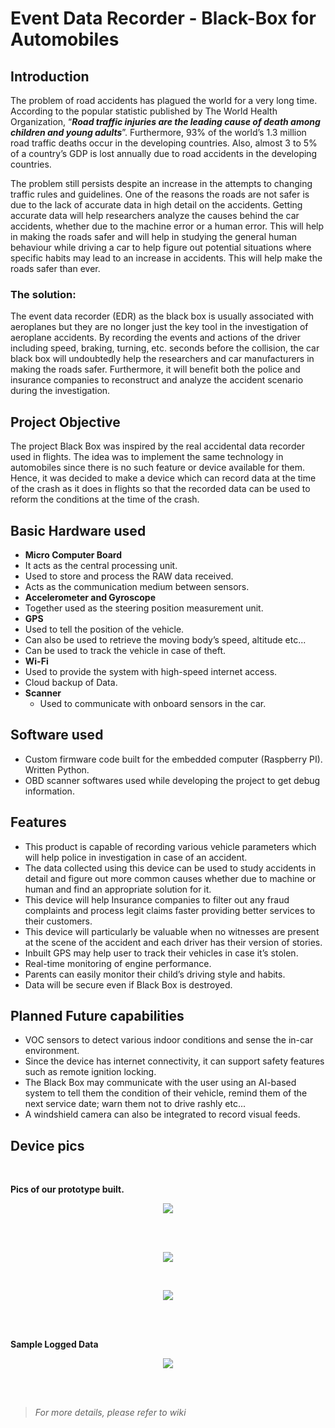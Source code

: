 # Event Data Recorder - Black-Box for Automobiles

## Introduction

The problem of road accidents has plagued the world for a very long time. According to the popular statistic published by The World Health Organization, “<i>**Road traffic injuries are the leading cause of death among children and young adults**</i>”. Furthermore, 93% of the world’s 1.3 million road traffic deaths occur in the developing countries. Also, almost 3 to 5% of a country’s GDP is lost annually due to road accidents in the developing countries.

The problem still persists despite an increase in the attempts to changing traffic rules and guidelines. One of the reasons the roads are not safer is due to the lack of accurate data in high detail on the accidents. Getting accurate data will help researchers analyze the causes behind the car accidents, whether due to the machine error or a human error. This will help in making the roads safer and will help in studying the general human behaviour while driving a car to help figure out potential situations where specific habits may lead to an increase in accidents. This will help make the roads safer than ever.

### The solution:

The event data recorder (EDR) as the black box is usually associated with aeroplanes but they are no longer just the key tool in the investigation of aeroplane accidents. By recording the events and actions of the driver including speed, braking, turning, etc. seconds before the collision, the car black box will undoubtedly help the researchers and car manufacturers in making the roads safer. Furthermore, it will benefit both the police and insurance companies to reconstruct and analyze the accident scenario during the investigation.

## Project Objective

The project Black Box was inspired by the real accidental data recorder used in flights. The idea was to implement the same technology in automobiles since there is no such feature or device available for them. Hence, it was decided to make a device which can record data at the time of the crash as it does in flights so that the recorded data can be used to reform the conditions at the time of the crash.

## Basic Hardware used

-   **Micro Computer Board**
-   It acts as the central processing unit.
-   Used to store and process the RAW data received.
-   Acts as the communication medium between sensors.
-   **Accelerometer and Gyroscope**
-   Together used as the steering position measurement unit.
-   **GPS**
-   Used to tell the position of the vehicle.
-   Can also be used to retrieve the moving body’s speed, altitude etc...
-   Can be used to track the vehicle in case of theft.
-   **Wi-Fi**
-   Used to provide the system with high-speed internet access.
-   Cloud backup of Data.
-   **Scanner**
    -   Used to communicate with onboard sensors in the car.

## Software used

-   Custom firmware code built for the embedded computer (Raspberry PI). Written Python.
-   OBD scanner softwares used while developing the project to get debug information.

## Features

-   This product is capable of recording various vehicle parameters which will help police in investigation in case of an accident.
-   The data collected using this device can be used to study accidents in detail and figure out more common causes whether due to machine or human and find an appropriate solution for it.
-   This device will help Insurance companies to filter out any fraud complaints and process legit claims faster providing better services to their customers.
-   This device will particularly be valuable when no witnesses are present at the scene of the accident and each driver has their version of stories.
-   Inbuilt GPS may help user to track their vehicles in case it’s stolen.
-   Real-time monitoring of engine performance.
-   Parents can easily monitor their child’s driving style and habits.
-   Data will be secure even if Black Box is destroyed.

## Planned Future capabilities

-   VOC sensors to detect various indoor conditions and sense the in-car environment.
-   Since the device has internet connectivity, it can support safety features such as remote ignition locking.
-   The Black Box may communicate with the user using an AI-based system to tell them the condition of their vehicle, remind them of the next service date; warn them not to drive rashly etc...
-   A windshield camera can also be integrated to record visual feeds.

#### 

## Device pics

<br/>

**Pics of our prototype built.**

<p align="Center">
  <img src="/osama.tasneem/Blackbox_for_Automobiles/wiki/raw/images/e6bf31870123999e85e8957671828228.jpeg">
</p>


<br/>
<br/>

<p align="Center">
  <img src="/osama.tasneem/Blackbox_for_Automobiles/wiki/raw/images/4ba5479e8fb5e85b50eae9bade861670.jpeg">
</p>

<br/>

<p align="Center">
  <img src="/osama.tasneem/Blackbox_for_Automobiles/wiki/raw/images/813f95a2e8c8589f319b5fe85e010c29.jpeg">
</p>

<br/>
<br/>


**Sample Logged Data**

<p align="Center">
  <img src="/osama.tasneem/Blackbox_for_Automobiles/wiki/raw/images/d2fdec2b380311a8cdd6b5741b138162.png">
</p>


<br/>
<br/>

> *For more details, please refer to wiki*
